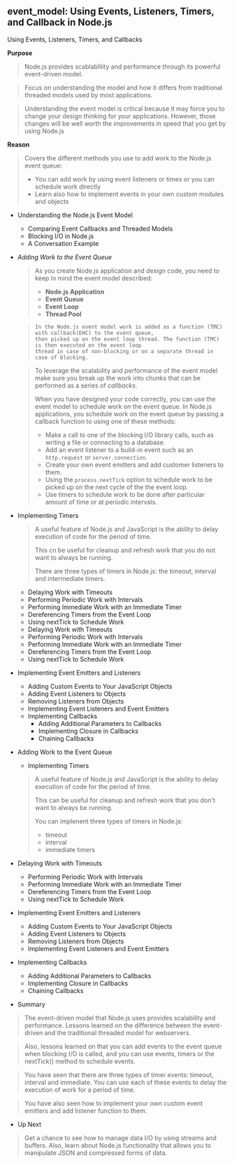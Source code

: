 ## event_model: Using Events, Listeners, Timers, and Callback in Node.js

Using Events, Listeners, Timers, and Callbacks 

**Purpose**
> Node.js provides scablablility and performance through its powerful event-driven model.

> Focus on understanding the model and how it differs from traditional threaded models
> used by most applications.

> Understanding the event model is critical because it may force you to change your
> design thinking for your applications.
> However, those changes will be well worth the improvements in speed that you get by
> using Node.js

**Reason**
> Covers the different methods you use to add work to the Node.js event queue:
> - You can add work by using event listeners or times or you can schedule work directly
> - Learn also how to implement events in your own custom modules and objects

- Understanding the Node.js Event Model
  - Comparing Event Callbacks and Threaded Models
  - Blocking I/O in Node.js
  - A Conversation Example
	
- *Adding Work to the Event Queue*
	> As you create Node.js application and design code, you need to keep in mind the event model described:
	>	- **Node.js Application**
	>	- **Event Queue**
	>	- **Event Loop**
	>	- **Thread Pool**
	
	>```
	> In the Node.js event model work is added as a function (TMC) with callback(EHC) to the event queue, 
	>then picked up on the event loop thread. The function (TMC) is then executed on the event loop
	>thread in case of non-blocking or on a separate thread in case of blocking.
	>```

	> To leverage the scalability and performance of the event model make sure you break up the work into
	> chunks that can be performed as a series of *callbacks*.
	>
	> When you have designed your code correctly, you can use the event model to schedule work on the 
	> event queue. In Node.js applications, you schedule work on the event queue by passing a callback
	> function to using one of these methods:
	>	- Make a call to one of the blocking I/O library calls, such as writing a file or connecting to a database.
	>	- Add an event listener to a build-in event such as an `http.request` or `server.connection`.
	>	- Create your own event emitters and add customer listeners to them.
	>	- Using the `process.nextTick` option to schedule work to be picked up on the next cycle of the the event loop.
	>	- Use timers to schedule work to be done after particular amount of time or at periodic intervals.
	
- Implementing Timers
	> A useful feature of Node.js and JavaScript is the ability to delay execution
	> of code for the period of time.
	>
	> This cn be useful for cleanup and refresh work that you do not want to always
	> be running.
	> 
	> There are three types of timers in Node.js: the timeout, interval and intermediate
	> timers. 
	
	- Delaying Work with Timeouts
	- Performing Periodic Work with Intervals
	- Performing Immediate Work with an Immediate Timer
	- Dereferencing Timers from the Event Loop
	- Using nextTick to Schedule Work
	- Delaying Work with Timeouts
	- Performing Periodic Work with Intervals
	- Performing Immediate Work with an Immediate Timer
	- Dereferencing Timers from the Event Loop
	- Using nextTick to Schedule Work
	
- Implementing Event Emitters and Listeners
	- Adding Custom Events to Your JavaScript Objects
	- Adding Event Listeners to Objects
	- Removing Listeners from Objects
	- Implementing Event Listeners and Event Emitters
	- Implementing Callbacks
		- Adding Additional Parameters to Callbacks
  	   	- Implementing Closure in Callbacks
  	   	- Chaining Callbacks

- Adding Work to the Event Queue
  - Implementing Timers
  > A useful feature of Node.js and JavaScript is the ability to delay execution
  > of code for the period of time. 
  >
  > This can be useful for cleanup and refresh work that you don't want to always
  > be running.
  >
  > You can implenent three types of timers in Node.js:
  >	- timeout
  >	- interval
  >	- immediate timers
  
- Delaying Work with Timeouts
	- Performing Periodic Work with Intervals
  	- Performing Immediate Work with an Immediate Timer
  	- Dereferencing Timers from the Event Loop
  	- Using nextTick to Schedule Work
- Implementing Event Emitters and Listeners
  	- Adding Custom Events to Your JavaScript Objects
  	- Adding Event Listeners to Objects
  	- Removing Listeners from Objects
  	- Implementing Event Listeners and Event Emitters
		
- Implementing Callbacks
  	- Adding Additional Parameters to Callbacks
  	- Implementing Closure in Callbacks
  	- Chaining Callbacks

- Summary
> The event-driven model that Node.js uses provides scalability and performance.
> Lessons learned on the difference between the event-driven and the traditional
> threaded model for webservers.

> Also, lessons learned on that you can add events to the event queue when blocking
> I/O is called, and you can use events, timers or the nextTick() method to schedule 
> events.

> You have seen that there are three types of timer events: timeout, interval and
> immediate. You can use each of these events to delay the execution of work for
> a period of time.

> You have also seen how to implement your own custom event emitters and add 
> listener function to them.

- Up Next
> Get a chance to see how to manage data I/O by using streams and buffers. Also, learn
> about Node.js functionality that allows you to manipulate JSON and compressed forms
> of data.
